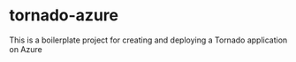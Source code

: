# tornado-azure
This is a boilerplate project for creating and deploying a Tornado application on Azure
